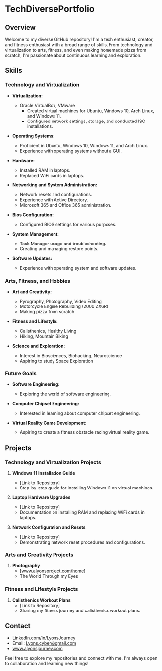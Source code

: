 # TechDiversePortfolio

## Overview

Welcome to my diverse GitHub repository! I'm a tech enthusiast, creator, and fitness enthusiast with a broad range of skills. From technology and virtualization to arts, fitness, and even making homemade pizza from scratch, I'm passionate about continuous learning and exploration.

## Skills

### Technology and Virtualization

- **Virtualization:**
  - Oracle VirtualBox, VMware
    - Created virtual machines for Ubuntu, Windows 10, Arch Linux, and Windows 11.
    - Configured network settings, storage, and conducted ISO installations.

- **Operating Systems:**
  - Proficient in Ubuntu, Windows 10, Windows 11, and Arch Linux.
  - Experience with operating systems without a GUI.

- **Hardware:**
  - Installed RAM in laptops.
  - Replaced WiFi cards in laptops.

- **Networking and System Administration:**
  - Network resets and configurations.
  - Experience with Active Directory.
  - Microsoft 365 and Office 365 administration.

- **Bios Configuration:**
  - Configured BIOS settings for various purposes.

- **System Management:**
  - Task Manager usage and troubleshooting.
  - Creating and managing restore points.

- **Software Updates:**
  - Experience with operating system and software updates.

### Arts, Fitness, and Hobbies

- **Art and Creativity:**
  - Pyrography, Photography, Video Editing
  - Motorcycle Engine Rebuilding (2000 ZX6R)
  - Making pizza from scratch

- **Fitness and Lifestyle:**
  - Calisthenics, Healthy Living
  - Hiking, Mountain Biking

- **Science and Exploration:**
  - Interest in Biosciences, Biohacking, Neuroscience
  - Aspiring to study Space Exploration

### Future Goals

- **Software Engineering:**
  - Exploring the world of software engineering.

- **Computer Chipset Engineering:**
  - Interested in learning about computer chipset engineering.

- **Virtual Reality Game Development:**
  - Aspiring to create a fitness obstacle racing virtual reality game.

## Projects

### Technology and Virtualization Projects

1. **Windows 11 Installation Guide**
   - [Link to Repository]
   - Step-by-step guide for installing Windows 11 on virtual machines.

2. **Laptop Hardware Upgrades**
   - [Link to Repository]
   - Documentation on installing RAM and replacing WiFi cards in laptops.

3. **Network Configuration and Resets**
   - [Link to Repository]
   - Demonstrating network reset procedures and configurations.

### Arts and Creativity Projects
1. **Photography**
   - [www.alyonsproject.com/home]
   - The World Through my Eyes

### Fitness and Lifestyle Projects

1. **Calisthenics Workout Plans**
   - [Link to Repository]
   - Sharing my fitness journey and calisthenics workout plans.

## Contact

- LinkedIn.com/in/LyonsJourney
- Email: Lyons.cyber@gmail.com
- www.alyonsjourney.com
  
Feel free to explore my repositories and connect with me. I'm always open to collaboration and learning new things!
